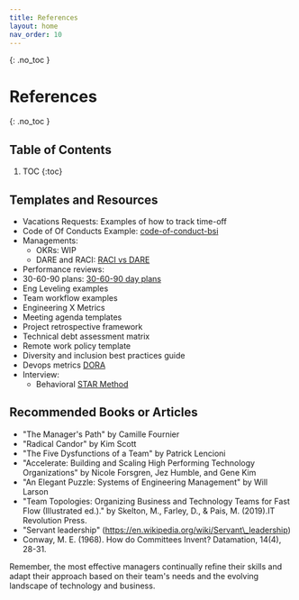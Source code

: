 ```yaml
---
title: References
layout: home
nav_order: 10
---
```

{: .no_toc }
# References

{: .no_toc }
## Table of Contents

1. TOC
{:toc}

## Templates and Resources

* Vacations Requests: Examples of how to track time-off  
* Code of Of Conducts Example: [code-of-conduct-bsi](https://app.vanta.com/policies/code-of-conduct-bsi) 
* Managements:
    * OKRs: WIP  
    * DARE and RACI: [RACI vs DARE](https://www.mckinsey.com/capabilities/people-and-organizational-performance/our-insights/the-organization-blog/the-limits-of-raci-and-a-better-way-to-make-decisions)
* Performance reviews:   
* 30-60-90 plans: [30-60-90 day plans](https://www.notion.so/8e5d61270f40493bb42979937f7ecbf8?pvs=21)  
* Eng Leveling examples  
* Team workflow examples
* Engineering X Metrics
* Meeting agenda templates
* Project retrospective framework
* Technical debt assessment matrix
* Remote work policy template
* Diversity and inclusion best practices guide
* Devops metrics [DORA](https://www.atlassian.com/devops/frameworks/dora-metrics)
* Interview:
    * Behavioral [STAR Method](https://www.coursera.org/ca/articles/star-interview-questions?utm_medium=sem&utm_source=gg&utm_campaign=B2C_NAMER__coursera_FTCOF_career-academy_pmax-enhanced-NRL-w/in-14d-new-cust-country-US-country-CA&campaignid=20397118025&adgroupid=6472952357&device=c&keyword=&matchtype=&network=x&devicemodel=&adposition=&creativeid=6472952357&hide_mobile_promo&gad_source=1&gclid=CjwKCAjwl6-3BhBWEiwApN6_kq-NduO_Zg9ITAdP5eu_ucT52K4YRki40paKYWSmHPRQEyuwq_eSsBoCx4YQAvD_BwE)
    
## Recommended Books or Articles
- "The Manager's Path" by Camille Fournier
- "Radical Candor" by Kim Scott
- "The Five Dysfunctions of a Team" by Patrick Lencioni
- "Accelerate: Building and Scaling High Performing Technology Organizations" by Nicole Forsgren, Jez Humble, and Gene Kim
- "An Elegant Puzzle: Systems of Engineering Management" by Will Larson
- "Team Topologies: Organizing Business and Technology Teams for Fast Flow (Illustrated ed.)." by Skelton, M., Farley, D., & Pais, M. (2019).IT Revolution Press.
- "Servant leadership" (https://en.wikipedia.org/wiki/Servant\_leadership)
- Conway, M. E. (1968). How do Committees Invent? Datamation, 14(4), 28-31.

Remember, the most effective managers continually refine their skills and adapt their approach based on their team's needs and the evolving landscape of technology and business.

